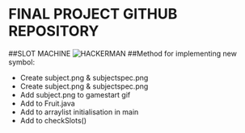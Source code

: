 # FINAL PROJECT GITHUB REPOSITORY
##SLOT MACHINE
![HACKERMAN](https://c.tenor.com/Pm4S40MGsIQAAAAC/hacker-hackerman.gif)
##Method for implementing new symbol:
* Create subject.png & subjectspec.png
* Create subject.png & subjectspec.png
* Add subject.png to gamestart gif
* Add to Fruit.java
* Add to arraylist initialisation in main
* Add to checkSlots()
